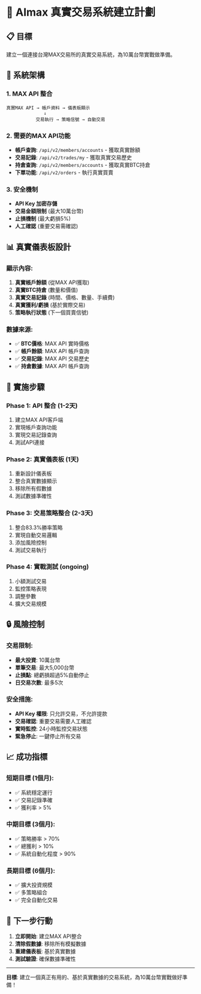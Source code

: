 # 🎯 AImax 真實交易系統建立計劃

## 📋 目標
建立一個連接台灣MAX交易所的真實交易系統，為10萬台幣實戰做準備。

## 🔧 系統架構

### 1. MAX API 整合
```
真實MAX API → 帳戶資料 → 儀表板顯示
              ↓
           交易執行 → 策略信號 → 自動交易
```

### 2. 需要的MAX API功能
- **帳戶查詢**: `/api/v2/members/accounts` - 獲取真實餘額
- **交易記錄**: `/api/v2/trades/my` - 獲取真實交易歷史  
- **持倉查詢**: `/api/v2/members/accounts` - 獲取真實BTC持倉
- **下單功能**: `/api/v2/orders` - 執行真實買賣

### 3. 安全機制
- **API Key 加密存儲**
- **交易金額限制** (最大10萬台幣)
- **止損機制** (最大虧損5%)
- **人工確認** (重要交易需確認)

## 📊 真實儀表板設計

### 顯示內容:
1. **真實帳戶餘額** (從MAX API獲取)
2. **真實BTC持倉** (數量和價值)
3. **真實交易記錄** (時間、價格、數量、手續費)
4. **真實獲利/虧損** (基於實際交易)
5. **策略執行狀態** (下一個買賣信號)

### 數據來源:
- ✅ **BTC價格**: MAX API 實時價格
- ✅ **帳戶餘額**: MAX API 帳戶查詢
- ✅ **交易記錄**: MAX API 交易歷史
- ✅ **持倉數據**: MAX API 帳戶查詢

## 🚀 實施步驟

### Phase 1: API 整合 (1-2天)
1. 建立MAX API客戶端
2. 實現帳戶查詢功能
3. 實現交易記錄查詢
4. 測試API連接

### Phase 2: 真實儀表板 (1天)
1. 重新設計儀表板
2. 整合真實數據顯示
3. 移除所有假數據
4. 測試數據準確性

### Phase 3: 交易策略整合 (2-3天)
1. 整合83.3%勝率策略
2. 實現自動交易邏輯
3. 添加風險控制
4. 測試交易執行

### Phase 4: 實戰測試 (ongoing)
1. 小額測試交易
2. 監控策略表現
3. 調整參數
4. 擴大交易規模

## 🔒 風險控制

### 交易限制:
- **最大投資**: 10萬台幣
- **單筆交易**: 最大5,000台幣
- **止損點**: 總虧損超過5%自動停止
- **日交易次數**: 最多5次

### 安全措施:
- **API Key 權限**: 只允許交易，不允許提款
- **交易確認**: 重要交易需要人工確認
- **實時監控**: 24小時監控交易狀態
- **緊急停止**: 一鍵停止所有交易

## 📈 成功指標

### 短期目標 (1個月):
- ✅ 系統穩定運行
- ✅ 交易記錄準確
- ✅ 獲利率 > 5%

### 中期目標 (3個月):
- ✅ 策略勝率 > 70%
- ✅ 總獲利 > 10%
- ✅ 系統自動化程度 > 90%

### 長期目標 (6個月):
- ✅ 擴大投資規模
- ✅ 多策略組合
- ✅ 完全自動化交易

## 🎯 下一步行動

1. **立即開始**: 建立MAX API整合
2. **清除假數據**: 移除所有模擬數據
3. **重建儀表板**: 基於真實數據
4. **測試驗證**: 確保數據準確性

---

**目標**: 建立一個真正有用的、基於真實數據的交易系統，為10萬台幣實戰做好準備！